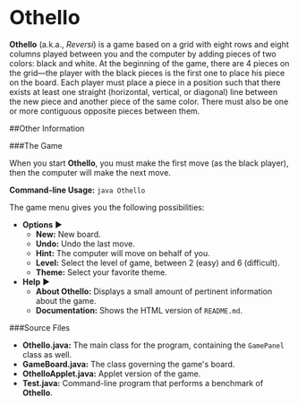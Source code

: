 <span style="font-size: 36px">Othello</span>
---

**Othello** (a.k.a., *Reversi*) is a game based on a grid with eight rows and eight columns played between you and the computer by adding pieces of two colors: black and white. At the beginning of the game, there are 4 pieces on the grid—the player with the black pieces is the first one to place his piece on the board. Each player must place a piece in a position such that there exists at least one straight (horizontal, vertical, or diagonal) line between the new piece and another piece of the same color. There must also be one or more contiguous opposite pieces between them.

##Other Information

###The Game

When you start **Othello**, you must make the first move (as the black player), then the computer will make the next move.

**Command-line Usage:** `java Othello`

The game menu gives you the following possibilities:

- **Options** ►
	- **New:** New board.
	- **Undo:** Undo the last move.
	- **Hint:** The computer will move on behalf of you.
	- **Level:** Select the level of game, between 2 (easy) and 6 (difficult).
	- **Theme:** Select your favorite theme.
- **Help** ►
	- **About Othello:** Displays a small amount of pertinent information about the game.
	- **Documentation:** Shows the HTML version of `README.md`.

###Source Files
- **Othello.java:** The main class for the program, containing the `GamePanel` class as well.
- **GameBoard.java:** The class governing the game's board.
- **OthelloApplet.java:** Applet version of the game.
- **Test.java:** Command-line program that performs a benchmark of **Othello**.
